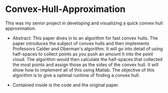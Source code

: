 # Convex-Hull-Approximation
This was my senior project in developing and visualizing a quick convex hull approximation. 

* Abstract: This paper dives in to an algorithm for fast convex hulls. The paper introduces the subject of convex hulls and then implements Professors Calder and Oberman's algorithm. It will go into detail of using half-spaces to collect points as you push an amount $h$ into the point cloud. The algorithm would then calculate the half-spaces that collected the most points and assign those as the sides of the convex hull. It will show how to implement all of this using Matlab. The objective of this algorithm is to give a optimal runtime of finding a convex hull.

* Contained inside is the code and the original paper.
